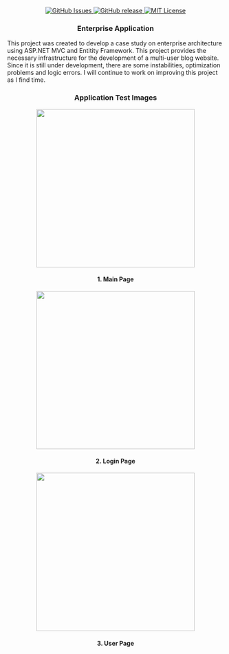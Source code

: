 <p align="center">     
  <a href="">
    <img src="https://img.shields.io/github/issues/sebetci/Enterprise-Application.svg?style=flat" alt="GitHub Issues">
  </a>   
  
  <a href="https://github.com/sebetci/Enterprise-Application/releases">
    <img src="https://img.shields.io/github/release/sebetci/Enterprise-Application" alt="GitHub release">
  </a>
  
  <a href="https://github.com/sebetci/Enterprise-Application/blob/master/LICENSE">
    <img src="https://img.shields.io/badge/license-MIT-blue.svg?style=flat" alt="MIT License">
  </a>
</p>

<div class="header">
    <h3 style="color:back;" align="center">Enterprise Application</h3>
</div>

<p>
  This project was created to develop a case study on enterprise architecture using ASP.NET MVC and Entitity Framework. This project provides the necessary infrastructure for the development of a multi-user blog website. Since it is still under development, there are some instabilities, optimization problems and logic errors. I will continue to work on improving this project as I find time.
</p>

<div class="header">
    <h3 style="color:back;" align="center">Application Test Images</h3>
</div>

<div align="center">
  <img src="https://user-images.githubusercontent.com/86542016/154765655-5b20f479-c629-4ee1-b5f2-b73899203ced.png" widht="683" height="368">
  <h4>1. Main Page</h4>
  
  <img src="https://user-images.githubusercontent.com/86542016/154765821-a91785f7-2322-41c3-a1e7-81b76bf5239b.png" widht="683" height="368">
  <h4>2. Login Page</h4>
  
  <img src="https://user-images.githubusercontent.com/86542016/154765855-16c3d112-85ab-46ce-b47c-4bbfaa9d4556.png" widht="683" height="368">
  <h4>3. User Page</h4>
</div>
